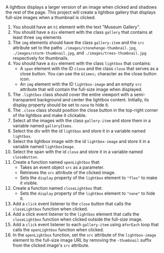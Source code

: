 A lightbox displays a larger version of an image when clicked and shadows the rest of the page. This project will create a lightbox gallery that displays full-size images when a thumbnail is clicked.

1. You should have an `h1` element with the text "Museum Gallery".
1. You should have a `div` element with the class `gallery` that contains at least three `img` elements
1. The `img` elements should have the class `gallery-item` and the `src` attribute set to the paths `./images/stonehenge-thumbnail.jpg`, `./images/storm-thumbnail.jpg`, and `./images/trees-thumbnail.jpg` respectively for thumbnails.
1. You should have a `div` element with the class `lightbox` that contains:
   - A `span` element with the ID `close` and the class `close` that serves as a close button. You can use the `&times;` character as the close button icon.
   - An `img` element with the ID `lightbox-image` and an empty `src` attribute that will contain the full-size image when displayed.
1. The `.lightbox` class should cover the entire viewport with a semi-transparent background and center the lightbox content. Initially, its display property should be set to `none` to hide it.
1. The `.close` class should position the close button in the top-right corner of the lightbox and make it clickable.
1. Select all the images with the class `gallery-item` and store them in a variable named `galleryItems`.
1. Select the div with the id `lightbox` and store it in a variable named `lightbox`.
1. Select the lightbox image with the id `lightbox-image` and store it in a variable named `lightboxImage`.
1. Select the span with the id `close` and store it in a variable named `closeButton`.
1. Create a function named `openLightbox` that:
   - Takes an event object `src` as a parameter.
   - Retrieves the `src` attribute of the clicked image.
   - Sets the `display` property of the `lightbox` element to `"flex"` to make it visible.
1. Create a function named `closeLightbox` that:
   - Sets the `display` property of the `lightbox` element to `"none"` to hide it.
1. Add a `click` event listener to the `close` button that calls the `closeLightbox` function when clicked.
1. Add a click event listener to the `lightbox` element that calls the `closeLightbox` function when clicked outside the full-size image.
1. Add a `click` event listener to each `gallery-item` using a`forEach` loop that calls the `openLightbox` function when clicked.
1. In the `openLightbox` function, set the `src` attribute of the `lightbox-image` element to the full-size image URL by removing the `-thumbnail` suffix from the clicked image's `src` attribute.
